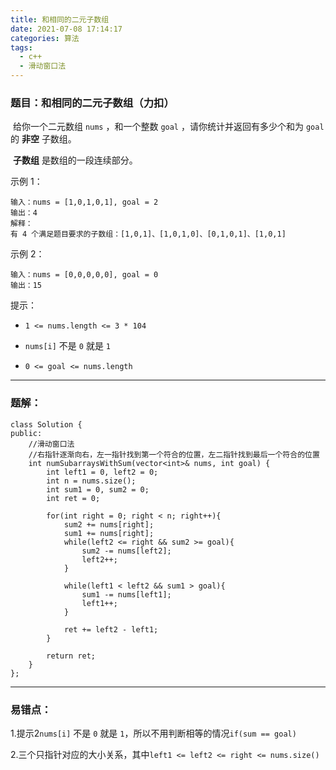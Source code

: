 ```yaml
---
title: 和相同的二元子数组
date: 2021-07-08 17:14:17
categories: 算法
tags:
  - c++
  - 滑动窗口法
---
```






### 	题目：和相同的二元子数组（力扣）

​	给你一个二元数组 `nums` ，和一个整数 `goal` ，请你统计并返回有多少个和为 `goal` 的 **非空** 子数组。

​	**子数组** 是数组的一段连续部分。

 

示例 1：

```
输入：nums = [1,0,1,0,1], goal = 2
输出：4
解释：
有 4 个满足题目要求的子数组：[1,0,1]、[1,0,1,0]、[0,1,0,1]、[1,0,1]
```

<!---more--->

示例 2：

```
输入：nums = [0,0,0,0,0], goal = 0
输出：15
```


提示：

- `1 <= nums.length <= 3 * 104`

- `nums[i]` 不是 `0` 就是 `1`

- `0 <= goal <= nums.length`

  

------



### 	题解：

```
class Solution {
public:
    //滑动窗口法
    //右指针逐渐向右，左一指针找到第一个符合的位置，左二指针找到最后一个符合的位置
    int numSubarraysWithSum(vector<int>& nums, int goal) {
        int left1 = 0, left2 = 0;
        int n = nums.size();
        int sum1 = 0, sum2 = 0;
        int ret = 0;

        for(int right = 0; right < n; right++){
            sum2 += nums[right];
            sum1 += nums[right];
            while(left2 <= right && sum2 >= goal){
                sum2 -= nums[left2];
                left2++;
            }

            while(left1 < left2 && sum1 > goal){
                sum1 -= nums[left1];
                left1++;
            }

            ret += left2 - left1;
        }

        return ret;
    }
};
```



------



### 	易错点：

1.提示2`nums[i]` 不是 `0` 就是 `1`，所以不用判断相等的情况`if(sum == goal)`

2.三个只指针对应的大小关系，其中`left1 <= left2 <= right <= nums.size()`

